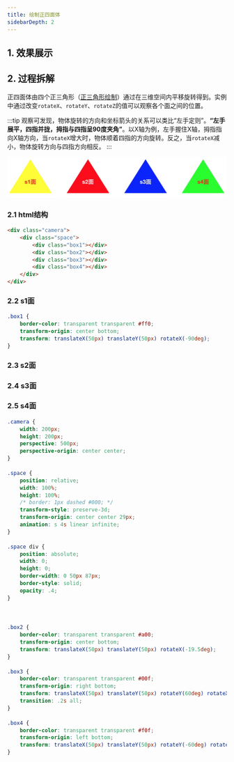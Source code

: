 ```yaml
---
title: 绘制正四面体 
sidebarDepth: 2
---
```


## 1. 效果展示

<CSS3-c04/>

## 2. 过程拆解

正四面体由四个正三角形（[正三角形绘制](/CSS3/c03.html#_2-正三角形)）通过在三维空间内平移旋转得到。实例中通过改变`rotateX`、`rotateY`、`rotateZ`的值可以观察各个面之间的位置。 

:::tip
观察可发现，物体旋转的方向和坐标箭头的关系可以类比“左手定则”。**“左手展平，四指并拢，拇指与四指呈90度夹角”**。以X轴为例，左手握住X轴，拇指指向X轴方向，当`rotateX`增大时，物体顺着四指的方向旋转。反之，当`rotateX`减小，物体旋转方向与四指方向相反。
:::

<img src="./img/ss.jpg">

### 2.1 html结构

```html
<div class="camera">
    <div class="space">
        <div class="box1"></div>
        <div class="box2"></div>
        <div class="box3"></div>
        <div class="box4"></div>
    </div>
</div>
```

### 2.2 s1面

```css
.box1 {
    border-color: transparent transparent #ff0;
    transform-origin: center bottom;
    transform: translateX(50px) translateY(50px) rotateX(-90deg);
}
```

### 2.3 s2面

### 2.4 s3面

### 2.5 s4面

```css
.camera {
    width: 200px;
    height: 200px;
    perspective: 500px;
    perspective-origin: center center;
}

.space {
    position: relative;
    width: 100%;
    height: 100%;
    /* border: 1px dashed #000; */
    transform-style: preserve-3d;
    transform-origin: center center 29px;
    animation: s 4s linear infinite;
}

.space div {
    position: absolute;
    width: 0;
    height: 0;
    border-width: 0 50px 87px;
    border-style: solid;
    opacity: .4;
}



.box2 {
    border-color: transparent transparent #a00;
    transform-origin: center bottom;
    transform: translateX(50px) translateY(50px) rotateX(-19.5deg);
}

.box3 {
    border-color: transparent transparent #00f;
    transform-origin: right bottom;
    transform: translateX(50px) translateY(50px) rotateY(60deg) rotateX(19.5deg);
    transition: .2s all;
}

.box4 {
    border-color: transparent transparent #f0f;
    transform-origin: left bottom;
    transform: translateX(50px) translateY(50px) rotateY(-60deg) rotateX(19.5deg);
}
```